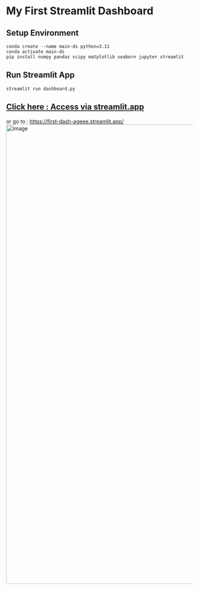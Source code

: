 # My First Streamlit Dashboard
## Setup Environment
```
conda create --name main-ds python=3.11
conda activate main-ds
pip install numpy pandas scipy matplotlib seaborn jupyter streamlit
```
## Run Streamlit App
```
streamlit run dashboard.py
```
## [Click here : Access via streamlit.app](https://first-dash-ageee.streamlit.app/)
or go to : https://first-dash-ageee.streamlit.app/
<img width="1237" alt="image" src="https://github.com/Ageee26/first-dashboard-repo/assets/43106236/9188f73f-80ff-4f29-a22c-27fec408457f">
